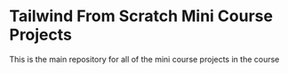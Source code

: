 # Tailwind From Scratch Mini Course Projects

This is the main repository for all of the mini course projects in the course
